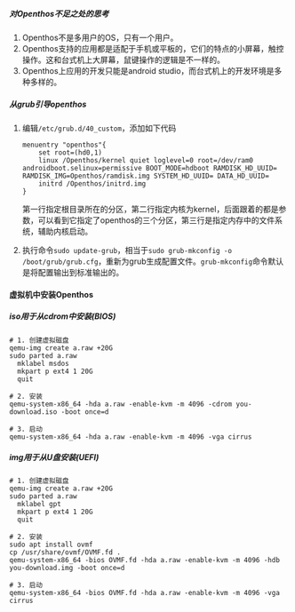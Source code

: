 ##### 对Openthos不足之处的思考

1. Openthos不是多用户的OS，只有一个用户。
2. Openthos支持的应用都是适配于手机或平板的，它们的特点的小屏幕，触控操作。这和台式机上大屏幕，鼠键操作的逻辑是不一样的。
3. Openthos上应用的开发只能是android studio，而台式机上的开发环境是多种多样的。

##### 从grub引导openthos

1. 编辑`/etc/grub.d/40_custom`，添加如下代码

   ```
   menuentry "openthos"{
       set root=(hd0,1)
       linux /Openthos/kernel quiet loglevel=0 root=/dev/ram0 androidboot.selinux=permissive BOOT_MODE=hdboot RAMDISK_HD_UUID= RAMDISK_IMG=Openthos/ramdisk.img SYSTEM_HD_UUID= DATA_HD_UUID=
       initrd /Openthos/initrd.img
   }
   ```

   第一行指定根目录所在的分区，第二行指定内核为kernel，后面跟着的都是参数，可以看到它指定了openthos的三个分区，第三行是指定内存中的文件系统，辅助内核启动。

2. 执行命令`sudo update-grub`，相当于`sudo grub-mkconfig -o /boot/grub/grub.cfg`，重新为grub生成配置文件。`grub-mkconfig`命令默认是将配置输出到标准输出的。

#### 虚拟机中安装Openthos

##### iso用于从cdrom中安装(BIOS)

```
# 1. 创建虚拟磁盘
qemu-img create a.raw +20G
sudo parted a.raw
  mklabel msdos
  mkpart p ext4 1 20G
  quit
  
# 2. 安装
qemu-system-x86_64 -hda a.raw -enable-kvm -m 4096 -cdrom you-download.iso -boot once=d

# 3. 启动
qemu-system-x86_64 -hda a.raw -enable-kvm -m 4096 -vga cirrus
```



##### img用于从U盘安装(UEFI)

```
# 1. 创建虚拟磁盘
qemu-img create a.raw +20G
sudo parted a.raw
  mklabel gpt
  mkpart p ext4 1 20G
  quit
  
# 2. 安装
sudo apt install ovmf
cp /usr/share/ovmf/OVMF.fd .
qemu-system-x86_64 -bios OVMF.fd -hda a.raw -enable-kvm -m 4096 -hdb you-download.img -boot once=d

# 3. 启动
qemu-system-x86_64 -bios OVMF.fd -hda a.raw -enable-kvm -m 4096 -vga cirrus
```

